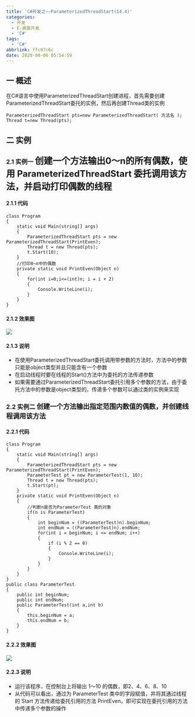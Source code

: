```yaml
---
title: 'C#开发之——ParameterizedThreadStart(14.4)'
categories:
  - 开发
  - E-桌面开发
  - 'C#'
tags:
  - 'C#'
abbrlink: ffc97c6c
date: 2020-08-06 05:54:59
---
```

## 一 概述

在C#语言中使用ParameterizedThreadStart创建进程，首先需要创建ParameterizedThreadStart委托的实例，然后再创建Thread类的实例

```
ParameterizedThreadStart pts=new ParameterizedThreadStart( 方法名 );
Thread t=new Thread(pts);
```

<!--more-->

## 二 实例 

### 2.1 实例一 <font size=5> 创建一个方法输出0〜n的所有偶数，使用 ParameterizedThreadStart 委托调用该方法，并启动打印偶数的线程 </font>

#### 2.1.1 代码

```
class Program
{
    static void Main(string[] args)
    {
        ParameterizedThreadStart pts = new ParameterizedThreadStart(PrintEven);
        Thread t = new Thread(pts);
        t.Start(10);
    }
    //打印0~n中的偶数
    private static void PrintEven(Object n)
    {
        for(int i=0;i<=(int)n; i = i + 2)
        {
            Console.WriteLine(i);
        }
    }
}
```

#### 2.1.2 效果图
![][1]

#### 2.1.3 说明

* 在使用ParameterizedThreadStart委托调用带参数的方法时，方法中的参数只能是object类型并且只能含有一个参数
* 在启动线程时要在线程的Start()方法中为委托的方法传递参数
* 如果需要通过ParameterizedThreadStart委托引用多个参数的方法，由于委托方法中的参数是object类型的，传递多个参数可以通过类的实例来实现

### 2.2 实例二 <font size=4> 创建一个方法输出指定范围内数值的偶数，并创建线程调用该方法 </font>

#### 2.2.1 代码

```
class Program
{
    static void Main(string[] args)
    {
        ParameterizedThreadStart pts = new ParameterizedThreadStart(PrintEven);
        ParameterTest pt = new ParameterTest(1, 10);
        Thread t = new Thread(pts);
        t.Start(pt);
    }
    private static void PrintEven(Object n)
    {
        //判断n是否为ParameterTest 类的对象
        if(n is ParameterTest)
        {
            int beginNum = ((ParameterTest)n).beginNum;
            int endNum = ((ParameterTest)n).endNum;
            for(int i = beginNum; i <= endNum; i++)
            {
                if (i % 2 == 0)
                {
                    Console.WriteLine(i);
                }
            }
        }
    }
}
public class ParameterTest
{
    public int beginNum;
    public int endNum;
    public ParameterTest(int a,int b)
    {
        this.beginNum = a;
        this.endNum = b;
    }
}
```

#### 2.2.2 效果图
![][2]

#### 2.2.3 说明

*  运行该程序，在控制台上将输出 1〜10 的偶数，即2、4、6、8、10 
*  从代码可以看出，通过为 ParameterTest 类中的字段赋值，并将其通过线程的 Start 方法传递给委托引用的方法 PrintEven，即可实现在委托引用的方法中传递多个参数的操作 



[1]:https://fastly.jsdelivr.net/gh/PGzxc/CDN@master/blog-image/csharp-parameterized-threadstart-even.png
[2]:https://fastly.jsdelivr.net/gh/PGzxc/CDN@master/blog-image/csharp-parameterized-threadstart-more-param.png